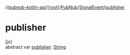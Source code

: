 //[pubnub-kotlin-api](../../../../index.md)/[[root]](../../index.md)/[PubNub](../index.md)/[SignalEvent](index.md)/[publisher](publisher.md)

# publisher

[js]\
abstract var [publisher](publisher.md): [String](https://kotlinlang.org/api/latest/jvm/stdlib/kotlin-stdlib/kotlin/-string/index.html)
